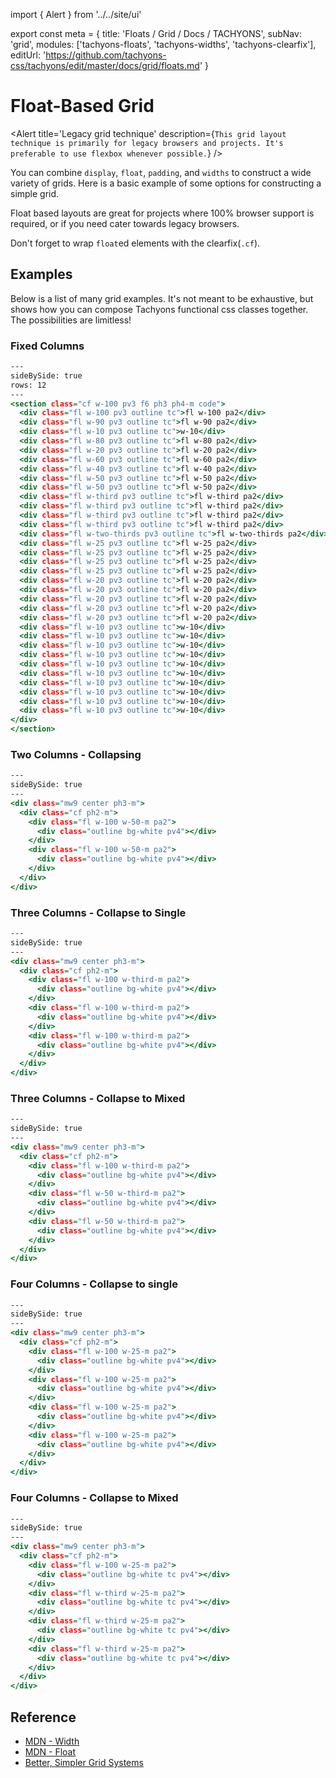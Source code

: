 import { Alert } from '../../site/ui'

export const meta = {
  title: 'Floats / Grid / Docs / TACHYONS',
  subNav: 'grid',
  modules: ['tachyons-floats', 'tachyons-widths', 'tachyons-clearfix'],
  editUrl: 'https://github.com/tachyons-css/tachyons/edit/master/docs/grid/floats.md'
}

# Float-Based Grid

<Alert
  title='Legacy grid technique'
  description={`
    This grid layout technique is primarily for legacy browsers and projects.
    It's preferable to use flexbox whenever possible.
  `}
/>

You can combine `display`, `float`, `padding`, and `widths` to construct a wide variety of grids.
Here is a basic example of some options for constructing a simple grid.

Float based layouts are great for projects where 100% browser support is required, or if you need cater towards legacy browsers.

Don't forget to wrap `float`ed elements with the clearfix(`.cf`).

## Examples

Below is a list of many grid examples.
It's not meant to be exhaustive, but shows how you can compose Tachyons functional css classes together.
The possibilities are limitless!

### Fixed Columns

```.html
---
sideBySide: true
rows: 12
---
<section class="cf w-100 pv3 f6 ph3 ph4-m code">
  <div class="fl w-100 pv3 outline tc">fl w-100 pa2</div>
  <div class="fl w-90 pv3 outline tc">fl w-90 pa2</div>
  <div class="fl w-10 pv3 outline tc">w-10</div>
  <div class="fl w-80 pv3 outline tc">fl w-80 pa2</div>
  <div class="fl w-20 pv3 outline tc">fl w-20 pa2</div>
  <div class="fl w-60 pv3 outline tc">fl w-60 pa2</div>
  <div class="fl w-40 pv3 outline tc">fl w-40 pa2</div>
  <div class="fl w-50 pv3 outline tc">fl w-50 pa2</div>
  <div class="fl w-50 pv3 outline tc">fl w-50 pa2</div>
  <div class="fl w-third pv3 outline tc">fl w-third pa2</div>
  <div class="fl w-third pv3 outline tc">fl w-third pa2</div>
  <div class="fl w-third pv3 outline tc">fl w-third pa2</div>
  <div class="fl w-third pv3 outline tc">fl w-third pa2</div>
  <div class="fl w-two-thirds pv3 outline tc">fl w-two-thirds pa2</div>
  <div class="fl w-25 pv3 outline tc">fl w-25 pa2</div>
  <div class="fl w-25 pv3 outline tc">fl w-25 pa2</div>
  <div class="fl w-25 pv3 outline tc">fl w-25 pa2</div>
  <div class="fl w-25 pv3 outline tc">fl w-25 pa2</div>
  <div class="fl w-20 pv3 outline tc">fl w-20 pa2</div>
  <div class="fl w-20 pv3 outline tc">fl w-20 pa2</div>
  <div class="fl w-20 pv3 outline tc">fl w-20 pa2</div>
  <div class="fl w-20 pv3 outline tc">fl w-20 pa2</div>
  <div class="fl w-20 pv3 outline tc">fl w-20 pa2</div>
  <div class="fl w-10 pv3 outline tc">w-10</div>
  <div class="fl w-10 pv3 outline tc">w-10</div>
  <div class="fl w-10 pv3 outline tc">w-10</div>
  <div class="fl w-10 pv3 outline tc">w-10</div>
  <div class="fl w-10 pv3 outline tc">w-10</div>
  <div class="fl w-10 pv3 outline tc">w-10</div>
  <div class="fl w-10 pv3 outline tc">w-10</div>
  <div class="fl w-10 pv3 outline tc">w-10</div>
  <div class="fl w-10 pv3 outline tc">w-10</div>
  <div class="fl w-10 pv3 outline tc">w-10</div>
</div>
</section>
```

### Two Columns - Collapsing

```.html
---
sideBySide: true
---
<div class="mw9 center ph3-m">
  <div class="cf ph2-m">
    <div class="fl w-100 w-50-m pa2">
      <div class="outline bg-white pv4"></div>
    </div>
    <div class="fl w-100 w-50-m pa2">
      <div class="outline bg-white pv4"></div>
    </div>
  </div>
</div>
```

### Three Columns - Collapse to Single

```.html
---
sideBySide: true
---
<div class="mw9 center ph3-m">
  <div class="cf ph2-m">
    <div class="fl w-100 w-third-m pa2">
      <div class="outline bg-white pv4"></div>
    </div>
    <div class="fl w-100 w-third-m pa2">
      <div class="outline bg-white pv4"></div>
    </div>
    <div class="fl w-100 w-third-m pa2">
      <div class="outline bg-white pv4"></div>
    </div>
  </div>
</div>
```

### Three Columns - Collapse to Mixed

```.html
---
sideBySide: true
---
<div class="mw9 center ph3-m">
  <div class="cf ph2-m">
    <div class="fl w-100 w-third-m pa2">
      <div class="outline bg-white pv4"></div>
    </div>
    <div class="fl w-50 w-third-m pa2">
      <div class="outline bg-white pv4"></div>
    </div>
    <div class="fl w-50 w-third-m pa2">
      <div class="outline bg-white pv4"></div>
    </div>
  </div>
</div>
```

### Four Columns - Collapse to single

```.html
---
sideBySide: true
---
<div class="mw9 center ph3-m">
  <div class="cf ph2-m">
    <div class="fl w-100 w-25-m pa2">
      <div class="outline bg-white pv4"></div>
    </div>
    <div class="fl w-100 w-25-m pa2">
      <div class="outline bg-white pv4"></div>
    </div>
    <div class="fl w-100 w-25-m pa2">
      <div class="outline bg-white pv4"></div>
    </div>
    <div class="fl w-100 w-25-m pa2">
      <div class="outline bg-white pv4"></div>
    </div>
  </div>
</div>
```

### Four Columns - Collapse to Mixed

```.html
---
sideBySide: true
---
<div class="mw9 center ph3-m">
  <div class="cf ph2-m">
    <div class="fl w-100 w-25-m pa2">
      <div class="outline bg-white tc pv4"></div>
    </div>
    <div class="fl w-third w-25-m pa2">
      <div class="outline bg-white tc pv4"></div>
    </div>
    <div class="fl w-third w-25-m pa2">
      <div class="outline bg-white tc pv4"></div>
    </div>
    <div class="fl w-third w-25-m pa2">
      <div class="outline bg-white tc pv4"></div>
    </div>
  </div>
</div>
```

## Reference

- [MDN - Width](https://developer.mozilla.org/en-US/docs/Web/css/width)
- [MDN - Float](https://developer.mozilla.org/en-US/docs/Web/CSS/float)
- [Better, Simpler Grid Systems](https://philipwalton.github.io/solved-by-flexbox/demos/grids/)
